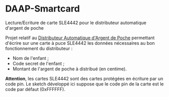 # DAAP-Smartcard
Lecture/Ecriture de carte SLE4442 pour le distributeur automatique d'argent de poche

Projet relatif au [Distributeur Automatique d'Argent de Poche](https://github.com/richard-fagot/distributeur-argent-de-poche) permettant d'écrire sur une carte à puce SLE4442 les données nécessaires au bon fonctionnement du distributeur :
 - Nom de l'enfant ;
 - Code secret de l'enfant ;
 - Montant de l'argent de poche à distribué (en centime).

 **Attention**, les cartes SLE4442 sont des cartes protégées en écriture par un code pin. Le sketch développé ici suppose que le code pin de la carte est le code par défaut (0xFFFFFF).